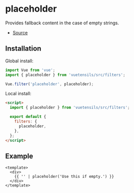 # placeholder

Provides fallback content in the case of empty strings.

- [Source](https://github.com/Stegosource/vuetensils/blob/master/src/filters/index.js)

## Installation

Global install:

```js
import Vue from 'vue';
import { placeholder } from 'vuetensils/src/filters';

Vue.filter('placeholder', placeholder);
```

Local install:

```html
<script>
  import { placeholder } from 'vuetensils/src/filters';

  export default {
    filters: {
      placeholder,
    },
  };
</script>
```

## Example

```vue live
<template>
  <div>
    {{ '' | placeholder('Use this if empty.') }}
  </div>
</template>
```
